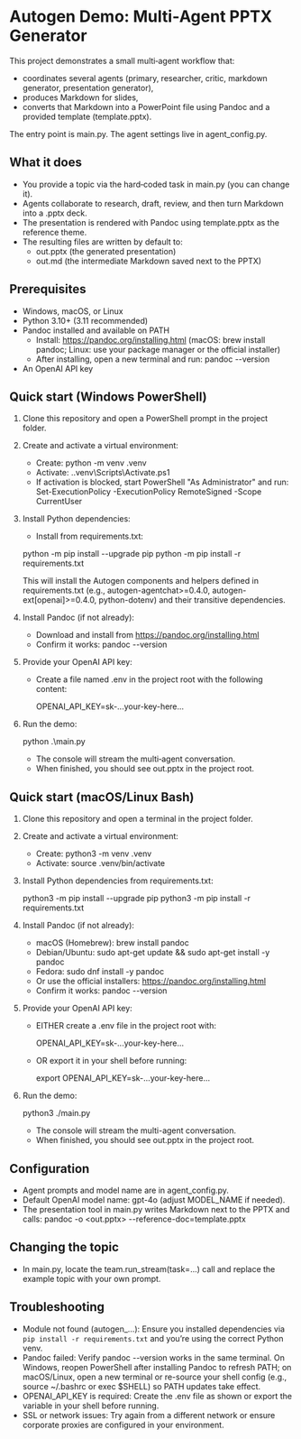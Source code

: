 # Autogen Demo: Multi‑Agent PPTX Generator

This project demonstrates a small multi‑agent workflow that:
- coordinates several agents (primary, researcher, critic, markdown generator, presentation generator),
- produces Markdown for slides,
- converts that Markdown into a PowerPoint file using Pandoc and a provided template (template.pptx).

The entry point is main.py. The agent settings live in agent_config.py.


## What it does
- You provide a topic via the hard‑coded task in main.py (you can change it).
- Agents collaborate to research, draft, review, and then turn Markdown into a .pptx deck.
- The presentation is rendered with Pandoc using template.pptx as the reference theme.
- The resulting files are written by default to:
  - out.pptx (the generated presentation)
  - out.md (the intermediate Markdown saved next to the PPTX)


## Prerequisites
- Windows, macOS, or Linux
- Python 3.10+ (3.11 recommended)
- Pandoc installed and available on PATH
  - Install: https://pandoc.org/installing.html (macOS: brew install pandoc; Linux: use your package manager or the official installer)
  - After installing, open a new terminal and run: pandoc --version
- An OpenAI API key


## Quick start (Windows PowerShell)
1) Clone this repository and open a PowerShell prompt in the project folder.

2) Create and activate a virtual environment:
   - Create: python -m venv .venv
   - Activate: .\.venv\Scripts\Activate.ps1
   - If activation is blocked, start PowerShell "As Administrator" and run:
     Set-ExecutionPolicy -ExecutionPolicy RemoteSigned -Scope CurrentUser

3) Install Python dependencies:
   - Install from requirements.txt:

    python -m pip install --upgrade pip
    python -m pip install -r requirements.txt

   This will install the Autogen components and helpers defined in requirements.txt (e.g., autogen-agentchat>=0.4.0, autogen-ext[openai]>=0.4.0, python-dotenv) and their transitive dependencies.

4) Install Pandoc (if not already):
   - Download and install from https://pandoc.org/installing.html
   - Confirm it works: pandoc --version

5) Provide your OpenAI API key:
   - Create a file named .env in the project root with the following content:

     OPENAI_API_KEY=sk-...your-key-here...

6) Run the demo:

   python .\main.py

   - The console will stream the multi‑agent conversation.
   - When finished, you should see out.pptx in the project root.


## Quick start (macOS/Linux Bash)
1) Clone this repository and open a terminal in the project folder.

2) Create and activate a virtual environment:
   - Create: python3 -m venv .venv
   - Activate: source .venv/bin/activate

3) Install Python dependencies from requirements.txt:

   python3 -m pip install --upgrade pip
   python3 -m pip install -r requirements.txt

4) Install Pandoc (if not already):
   - macOS (Homebrew): brew install pandoc
   - Debian/Ubuntu: sudo apt-get update && sudo apt-get install -y pandoc
   - Fedora: sudo dnf install -y pandoc
   - Or use the official installers: https://pandoc.org/installing.html
   - Confirm it works: pandoc --version

5) Provide your OpenAI API key:
   - EITHER create a .env file in the project root with:

     OPENAI_API_KEY=sk-...your-key-here...

   - OR export it in your shell before running:

     export OPENAI_API_KEY=sk-...your-key-here...

6) Run the demo:

   python3 ./main.py

   - The console will stream the multi-agent conversation.
   - When finished, you should see out.pptx in the project root.


## Configuration
- Agent prompts and model name are in agent_config.py.
- Default OpenAI model name: gpt-4o (adjust MODEL_NAME if needed).
- The presentation tool in main.py writes Markdown next to the PPTX and calls:
  pandoc <markdown-file> -o <out.pptx> --reference-doc=template.pptx


## Changing the topic
- In main.py, locate the team.run_stream(task=...) call and replace the example topic with your own prompt.


## Troubleshooting
- Module not found (autogen_…): Ensure you installed dependencies via `pip install -r requirements.txt` and you’re using the correct Python venv.
- Pandoc failed: Verify pandoc --version works in the same terminal. On Windows, reopen PowerShell after installing Pandoc to refresh PATH; on macOS/Linux, open a new terminal or re-source your shell config (e.g., source ~/.bashrc or exec $SHELL) so PATH updates take effect.
- OPENAI_API_KEY is required: Create the .env file as shown or export the variable in your shell before running.
- SSL or network issues: Try again from a different network or ensure corporate proxies are configured in your environment.